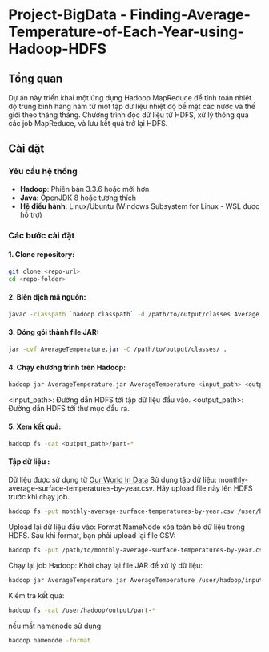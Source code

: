 # Project-BigData - Finding-Average-Temperature-of-Each-Year-using-Hadoop-HDFS

## Tổng quan
Dự án này triển khai một ứng dụng Hadoop MapReduce để tính toán nhiệt độ trung bình hàng năm từ một tập dữ liệu nhiệt độ bề mặt các nước và thế giới theo tháng tháng. Chương trình đọc dữ liệu từ HDFS, xử lý thông qua các job MapReduce, và lưu kết quả trở lại HDFS.

## Cài đặt

### Yêu cầu hệ thống
- **Hadoop**: Phiên bản 3.3.6 hoặc mới hơn
- **Java**: OpenJDK 8 hoặc tương thích
- **Hệ điều hành**: Linux/Ubuntu (Windows Subsystem for Linux - WSL được hỗ trợ)

### Các bước cài đặt
#### 1. **Clone repository**:
   ```bash
   git clone <repo-url>
   cd <repo-folder>
  ```
#### 2. **Biên dịch mã nguồn**:
   ```bash
   javac -classpath `hadoop classpath` -d /path/to/output/classes AverageTemperature.java
   ```
#### 3. **Đóng gói thành file JAR**:
   ```bash
   jar -cvf AverageTemperature.jar -C /path/to/output/classes/ .
   ```
#### 4. **Chạy chương trình trên Hadoop**:
   ```bash
   hadoop jar AverageTemperature.jar AverageTemperature <input_path> <output_path>
   ```
<input_path>: Đường dẫn HDFS tới tập dữ liệu đầu vào.
<output_path>: Đường dẫn HDFS tới thư mục đầu ra.
#### 5. **Xem kết quả**:
   ```bash
   hadoop fs -cat <output_path>/part-*
   ```
#### Tập dữ liệu :
Dữ liệu được sử dụng từ [Our World In Data](https://ourworldindata.org/grapher/monthly-average-surface-temperatures-by-year)
Sử dụng tập dữ liệu: monthly-average-surface-temperatures-by-year.csv. Hãy upload file này lên HDFS trước khi chạy job.
   ```bash
   hadoop fs -put monthly-average-surface-temperatures-by-year.csv /user/hadoop/input
   ```
Upload lại dữ liệu đầu vào:
Format NameNode xóa toàn bộ dữ liệu trong HDFS. Sau khi format, bạn phải upload lại file CSV:

```bash
hadoop fs -put /path/to/monthly-average-surface-temperatures-by-year.csv /user/hadoop/input/
```
Chạy lại job Hadoop:
Khởi chạy lại file JAR để xử lý dữ liệu:

```bash
hadoop jar AverageTemperature.jar AverageTemperature /user/hadoop/input /user/hadoop/output
```
Kiểm tra kết quả:

```bash
hadoop fs -cat /user/hadoop/output/part-*
```
nếu mất namenode sử dụng:
```bash
hadoop namenode -format
```
